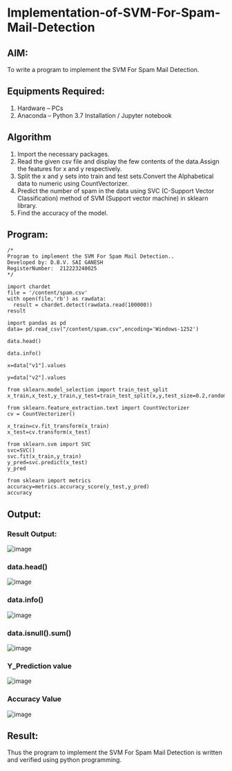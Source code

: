 # Implementation-of-SVM-For-Spam-Mail-Detection

## AIM:
To write a program to implement the SVM For Spam Mail Detection.

## Equipments Required:
1. Hardware – PCs
2. Anaconda – Python 3.7 Installation / Jupyter notebook

## Algorithm
1. Import the necessary packages.
2. Read the given csv file and display the few contents of the data.Assign the features for x and y respectively.
3. Split the x and y sets into train and test sets.Convert the Alphabetical data to numeric using CountVectorizer.
4. Predict the number of spam in the data using SVC (C-Support Vector Classification) method of SVM (Support vector machine) in sklearn library.
5. Find the accuracy of the model.

## Program:
```
/*
Program to implement the SVM For Spam Mail Detection..
Developed by: D.B.V. SAI GANESH
RegisterNumber:  212223240025
*/
```
```
import chardet
file = '/content/spam.csv'
with open(file,'rb') as rawdata:
  result = chardet.detect(rawdata.read(100000))
result
```
```
import pandas as pd
data= pd.read_csv("/content/spam.csv",encoding='Windows-1252')
```
```
data.head()
```
```
data.info()
```
```
x=data["v1"].values
```
```
y=data["v2"].values
```
```
from sklearn.model_selection import train_test_split
x_train,x_test,y_train,y_test=train_test_split(x,y,test_size=0.2,random_state=0)
```
```
from sklearn.feature_extraction.text import CountVectorizer
cv = CountVectorizer()
```
```
x_train=cv.fit_transform(x_train)
x_test=cv.transform(x_test)
```
```
from sklearn.svm import SVC
svc=SVC()
svc.fit(x_train,y_train)
y_pred=svc.predict(x_test)
y_pred
```
```
from sklearn import metrics
accuracy=metrics.accuracy_score(y_test,y_pred)
accuracy
```
## Output:

### Result Output:
![image](https://github.com/saiganesh2006/Implementation-of-SVM-For-Spam-Mail-Detection/assets/145742342/8739cec4-45a2-4a61-be3d-7dab6d7a330f)

### data.head()
![image](https://github.com/saiganesh2006/Implementation-of-SVM-For-Spam-Mail-Detection/assets/145742342/6bac8890-1fa2-405d-ba94-4aeea5d376d3)

### data.info()
![image](https://github.com/saiganesh2006/Implementation-of-SVM-For-Spam-Mail-Detection/assets/145742342/83d3923e-d395-4690-b0e1-ce441a6d9d07)

### data.isnull().sum()
![image](https://github.com/saiganesh2006/Implementation-of-SVM-For-Spam-Mail-Detection/assets/145742342/496a86e1-2c63-4063-b076-3a60a57a72bd)

### Y_Prediction value
![image](https://github.com/saiganesh2006/Implementation-of-SVM-For-Spam-Mail-Detection/assets/145742342/d4a93f8c-6f1d-43d7-b23d-c180efacfbf2)

### Accuracy Value
![image](https://github.com/saiganesh2006/Implementation-of-SVM-For-Spam-Mail-Detection/assets/145742342/67fa4bb8-2171-4fe4-a8b8-04089eaddeee)

## Result:
Thus the program to implement the SVM For Spam Mail Detection is written and verified using python programming.

